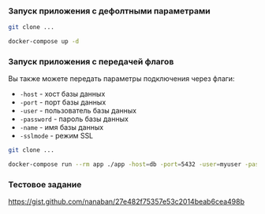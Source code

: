 ### Запуск приложения с дефолтными параметрами

```bash
git clone ...
```

```bash
docker-compose up -d
```

### Запуск приложения с передачей флагов

Вы также можете передать параметры подключения через флаги:

- `-host` - хост базы данных
- `-port` - порт базы данных
- `-user` - пользователь базы данных
- `-password` - пароль базы данных
- `-name` - имя базы данных
- `-sslmode` - режим SSL


```bash
git clone ...
```

```bash
docker-compose run --rm app ./app -host=db -port=5432 -user=myuser -password=mypassword -name=postgres -sslmode=disable
```

### Тестовое задание

https://gist.github.com/nanaban/27e482f75357e53c2014beab6cea498b